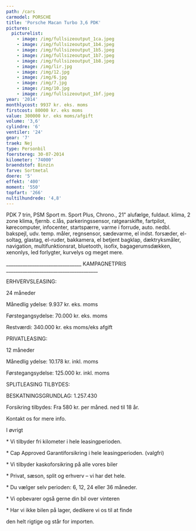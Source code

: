 ```yaml
---
path: /cars
carmodel: PORSCHE
title: 'Porsche Macan Turbo 3,6 PDK'
pictures:
  picturelist:
    - image: /img/fullsizeoutput_1ca.jpeg
    - image: /img/fullsizeoutput_1b4.jpeg
    - image: /img/fullsizeoutput_1b5.jpeg
    - image: /img/fullsizeoutput_1b7.jpeg
    - image: /img/fullsizeoutput_1b8.jpeg
    - image: /img/lir.jpg
    - image: /img/12.jpg
    - image: /img/6.jpg
    - image: /img/7.jpg
    - image: /img/10.jpg
    - image: /img/fullsizeoutput_1bf.jpeg
year: '2014'
monthlycost: 9937 kr. eks. moms
firstcost: 80000 kr. eks moms
value: 300000 kr. eks moms/afgift
volume: '3,6'
cylindre: '6'
ventiler: '24'
gear: '7'
traek: Nej
type: Personbil
foerstereg: 30-07-2014
kilometer: '74000'
braendstof: Binzin
farve: Sortmetal
doere: '5'
effekt: '400'
moment: '550'
topfart: '266'
nultilhundrede: '4,8'
---
```

PDK 7 trin, PSM Sport m. Sport Plus, Chrono., 21" alufælge, fuldaut. klima, 2 zone klima, fjernb. c.lås, parkeringssensor, ratgearskifte, fartpilot, kørecomputer, infocenter, startspærre, varme i forrude, auto. nedbl. bakspejl, udv. temp. måler, regnsensor, sædevarme, el indst. forsæder, el-soltag, glastag, el-ruder, bakkamera, el betjent bagklap, dæktryksmåler, navigation, multifunktionsrat, bluetooth, isofix, bagagerumsdækken, xenonlys, led forlygter, kurvelys og meget mere. 



\_\_\_\_\_\_\_\_\_\_\_\_\_\_\_\_\_\_\_\_\_\_\_\_\_\_\_\_\_\_\_\_ KAMPAGNETPRIS \_\_\_\_\_\_\_\_\_\_\_\_\_\_\_\_\_\_\_\_\_\_\_\_\_\_\_\_\_\_\_\_\_\_\_\_\_\__

ERHVERVSLEASING: 

24 måneder

Månedlig ydelse: 9.937 kr. eks. moms 

Førstegangsydelse: 70.000 kr. eks. moms 

Restværdi: 340.000 kr. eks moms/eks afgift 

 

PRIVATLEASING: 

12 måneder

Månedlig ydelse: 10.178 kr. inkl. moms 

Førstegangsydelse: 125.000 kr. inkl. moms 



SPLITLEASING TILBYDES: 

BESKATNINGSGRUNDLAG: 1.257.430 



Forsikring tilbydes: Fra 580 kr. per måned. ned til 18 år. 

Kontakt os for mere info.



I øvrigt

\* Vi tilbyder fri kilometer i hele leasingperioden.

\* Cap Approved Garantiforsikring i hele leasingperioden. (valgfri)

\* Vi tilbyder kaskoforsikring på alle vores biler

\* Privat, sæson, split og erhverv – vi har det hele.

\* Du vælger selv perioden: 6, 12, 24 eller 36 måneder.

\* Vi opbevarer også gerne din bil over vinteren

\* Har vi ikke bilen på lager, dedikere vi os til at finde 

den helt rigtige og står for importen.
